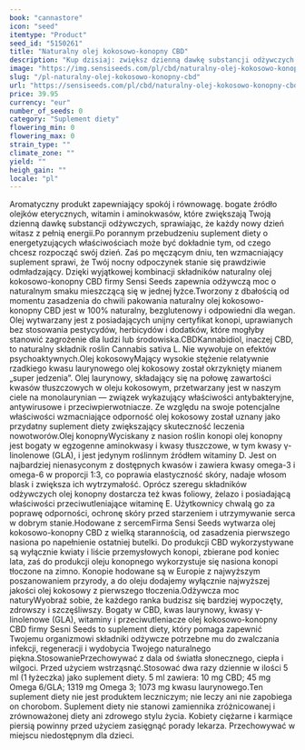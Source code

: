 ```yaml
---
book: "cannastore"
icon: "seed"
itemtype: "Product"
seed_id: "5150261"
title: "Naturalny olej kokosowo-konopny CBD"
description: "Kup dzisiaj: zwiększ dzienną dawkę substancji odżywczych dzięki wyjątkowej kombinacji składników i aromatów w naszym naturalnym oleju kokosowo-konopnym CBD."
image: "https://img.sensiseeds.com/pl/cbd/naturalny-olej-kokosowo-konopny-cbd-500ml-image.png"
slug: "/pl-naturalny-olej-kokosowo-konopny-cbd"
url: "https://sensiseeds.com/pl/cbd/naturalny-olej-kokosowo-konopny-cbd-500ml?a_aid=cannastore"
price: 39.95
currency: "eur"
number_of_seeds: 0
category: "Suplement diety"
flowering_min: 0
flowering_max: 0
strain_type: ""
climate_zone: ""
yield: ""
heigh_gain: ""
locale: "pl"
---
```

Aromatyczny produkt zapewniający spokój i równowagę.
bogate źródło olejków eterycznych, witamin i aminokwasów, które zwiększają Twoją dzienną dawkę substancji odżywczych, sprawiając, że każdy nowy dzień witasz z pełnią energii.Po porannym przebudzeniu suplement diety o energetyzujących właściwościach może być dokładnie tym, od czego chcesz rozpocząć swój dzień. Zaś po męczącym dniu, ten wzmacniający suplement sprawi, że Twój nocny odpoczynek stanie się prawdziwie odmładzający. Dzięki wyjątkowej kombinacji składników naturalny olej kokosowo-konopny CBD firmy Sensi Seeds zapewnia odżywczą moc o naturalnym smaku mieszczącą się w jednej łyżce.Tworzony z dbałością od momentu zasadzenia do chwili pakowania naturalny olej kokosowo-konopny CBD jest w 100% naturalny, bezglutenowy i odpowiedni dla wegan. Olej wytwarzany jest z posiadających unijny certyfikat konopi, uprawianych bez stosowania pestycydów, herbicydów i dodatków, które mogłyby stanowić zagrożenie dla ludzi lub środowiska.CBDKannabidiol, inaczej CBD, to naturalny składnik roślin Cannabis sativa L. Nie wywołuje on efektów psychoaktywnych.Olej kokosowyMający wysokie stężenie relatywnie rzadkiego kwasu laurynowego olej kokosowy został okrzyknięty mianem „super jedzenia”. Olej laurynowy, składający się na połowę zawartości kwasów tłuszczowych w oleju kokosowym, przetwarzany jest w naszym ciele na monolaurynian — związek wykazujący właściwości antybakteryjne, antywirusowe i przeciwpierwotniacze. Ze względu na swoje potencjalne właściwości wzmacniające odporność olej kokosowy został uznany jako przydatny suplement diety zwiększający skuteczność leczenia nowotworów.Olej konopnyWyciskany z nasion roślin konopi olej konopny jest bogaty w egzogenne aminokwasy i kwasy tłuszczowe, w tym kwasy γ-linolenowe (GLA), i jest jedynym roślinnym źródłem witaminy D. Jest on najbardziej nienasyconym z dostępnych kwasów i zawiera kwasy omega-3 i omega-6 w proporcji 1:3, co poprawia elastyczność skóry, nadaje włosom blask i zwiększa ich wytrzymałość. Oprócz szeregu składników odżywczych olej konopny dostarcza też kwas foliowy, żelazo i posiadającą właściwości przeciwutleniające witaminę E. Użytkownicy chwalą go za poprawę odporności, ochronę skóry przed starzeniem i utrzymywanie serca w dobrym stanie.Hodowane z sercemFirma Sensi Seeds wytwarza olej kokosowo-konopny CBD z wielką starannością, od zasadzenia pierwszego nasiona po napełnienie ostatniej butelki. Do produkcji CBD wykorzystywane są wyłącznie kwiaty i liście przemysłowych konopi, zbierane pod koniec lata, zaś do produkcji oleju konopnego wykorzystuje się nasiona konopi tłoczone na zimno. Konopie hodowane są w Europie z najwyższym poszanowaniem przyrody, a do oleju dodajemy wyłącznie najwyższej jakości olej kokosowy z pierwszego tłoczenia.Odżywcza moc naturyWyobraź sobie, że każdego ranka budzisz się bardziej wypoczęty, zdrowszy i szczęśliwszy. Bogaty w CBD, kwas laurynowy, kwasy γ-linolenowe (GLA), witaminy i przeciwutleniacze olej kokosowo-konopny CBD firmy Sesni Seeds to suplement diety, który pomaga zapewnić Twojemu organizmowi składniki odżywcze potrzebne mu do zwalczania infekcji, regeneracji i wydobycia Twojego naturalnego piękna.StosowaniePrzechowywać z dala od światła słonecznego, ciepła i wilgoci. Przed użyciem wstrząsnąć.Stosować dwa razy dziennie w ilości 5 ml (1 łyżeczka) jako suplement diety. 5 ml zawiera: 10 mg CBD; 45 mg Omega 6/GLA; 1319 mg Omega 3; 1073 mg kwasu laurynowego.Ten suplement diety nie jest produktem leczniczym; nie leczy ani nie zapobiega on chorobom. Suplement diety nie stanowi zamiennika zróżnicowanej i zrównoważonej diety ani zdrowego stylu życia. Kobiety ciężarne i karmiące piersią powinny przed użyciem zasięgnąć porady lekarza. Przechowywać w miejscu niedostępnym dla dzieci.
